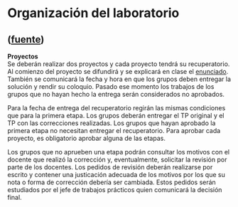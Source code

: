 # Organización del laboratorio
([fuente](https://campus.exactas.uba.ar/course/view.php?id=991&section=4))
---
**Proyectos**  
Se deberán realizar dos proyectos y cada proyecto tendrá su recuperatorio. Al
comienzo del proyecto se difundirá y se explicará en clase el
[enunciado](https://campus.exactas.uba.ar/mod/resource/view.php?id=52680
"Enunciado"). También se comunicará la fecha y hora en que los grupos deben
entregar la solución y rendir su coloquio. Pasado ese momento los trabajos de
los grupos que no hayan hecho la entrega serán considerados no aprobados.  
  
Para la fecha de entrega del recuperatorio regirán las mismas condiciones que
para la primera etapa. Los grupos deberán entregar el TP original y el TP con
las correcciones realizadas. Los grupos que hayan aprobado la primera etapa no
necesitan entregar el recuperatorio. Para aprobar cada proyecto, es
obligatorio aprobar alguna de las etapas.  
  
Los grupos que no aprueben una etapa podrán consultar los motivos con el
docente que realizó la corrección y, eventualmente, solicitar la revisión por
parte de los docentes. Los pedidos de revisión deberán realizarse por escrito
y contener una justicación adecuada de los motivos por los que su nota o forma
de corrección debería ser cambiada. Estos pedidos serán estudiados por el jefe
de trabajos prácticos quien comunicará la decisión final.

